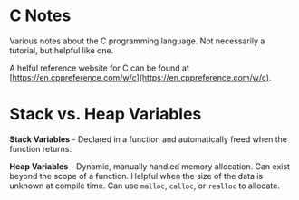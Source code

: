# C Notes

Various notes about the C programming language. Not necessarily a tutorial, but helpful like one.

A helful reference website for C can be found at
[https://en.cppreference.com/w/c](https://en.cppreference.com/w/c).

# Stack vs. Heap Variables

**Stack Variables** - Declared in a function and automatically freed when the function returns.

**Heap Variables** - Dynamic, manually handled memory allocation. Can exist beyond the scope of a function. Helpful when the size of the data is unknown at compile time. Can use `malloc`, `calloc`, or `realloc` to allocate.